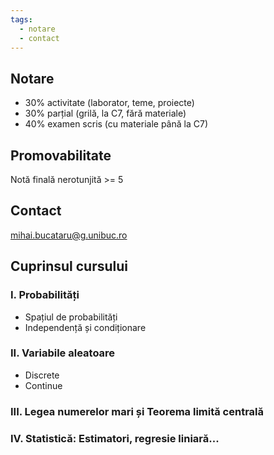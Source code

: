 ```yaml
---
tags:
  - notare
  - contact
---
```

## Notare
- 30% activitate (laborator, teme, proiecte)
- 30% parțial (grilă, la C7, fără materiale)
- 40% examen scris (cu materiale până la C7)

## Promovabilitate
Notă finală nerotunjită >= 5

## Contact
mihai.bucataru@g.unibuc.ro

## Cuprinsul cursului
### I. Probabilități
- Spațiul de probabilități
- Independență și condiționare
### II. Variabile aleatoare
- Discrete
- Continue
### III. Legea numerelor mari și Teorema limită centrală
### IV. Statistică: Estimatori, regresie liniară...
